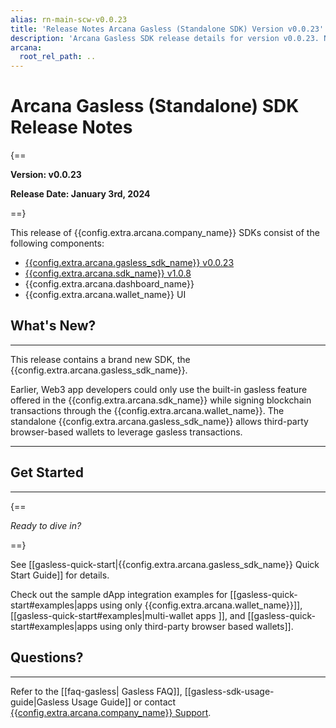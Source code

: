 ```yaml
---
alias: rn-main-scw-v0.0.23
title: 'Release Notes Arcana Gasless (Standalone SDK) Version v0.0.23'
description: 'Arcana Gasless SDK release details for version v0.0.23. New features and more.'
arcana:
  root_rel_path: ..
---
```


# Arcana Gasless (Standalone) SDK Release Notes 

{==

**Version: v0.0.23**

**Release Date: January 3rd, 2024**

==}

This release of {{config.extra.arcana.company_name}} SDKs consist of the following components:

* [{{config.extra.arcana.gasless_sdk_name}} v0.0.23](https://www.npmjs.com/package/@arcana/scw/v/0.0.23)
* [{{config.extra.arcana.sdk_name}} v1.0.8](https://www.npmjs.com/package/@arcana/auth/v/1.0.8)
* {{config.extra.arcana.dashboard_name}}
* {{config.extra.arcana.wallet_name}} UI

## What's New?

---

This release contains a brand new SDK, the {{config.extra.arcana.gasless_sdk_name}}.

Earlier, Web3 app developers could only use the built-in gasless feature offered in the {{config.extra.arcana.sdk_name}} while signing blockchain transactions through the {{config.extra.arcana.wallet_name}}. The standalone {{config.extra.arcana.gasless_sdk_name}} allows third-party browser-based wallets to leverage gasless transactions.

---

## Get Started

---

{==

*Ready to dive in?*

==}

See [[gasless-quick-start|{{config.extra.arcana.gasless_sdk_name}} Quick Start Guide]] for details.

Check out the sample dApp integration examples for [[gasless-quick-start#examples|apps using only {{config.extra.arcana.wallet_name}}]], [[gasless-quick-start#examples|multi-wallet apps ]], and [[gasless-quick-start#examples|apps using only third-party browser based wallets]].

## Questions? 

---

Refer to the [[faq-gasless| Gasless FAQ]], [[gasless-sdk-usage-guide|Gasless Usage Guide]] or contact [{{config.extra.arcana.company_name}} Support]({{page.meta.arcana.root_rel_path}}/support.md).
